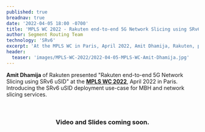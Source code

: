 ```yaml
---
published: true
breadnav: true
date: '2022-04-05 18:00 -0700'
title: 'MPLS WC 2022 - Rakuten end-to-end 5G Network Slicing using SRv6 uSID'
author: Segment Routing Team
technology: 'SRv6'
excerpt: 'At the MPLS WC in Paris, April 2022, Amit Dhamija, Rakuten, presented "Rakuten end-to-end 5G Network Slicing using SRv6 uSID". Introducing the SRv6 uSID deployment use-case for MBH and network slicing services.'
header:
  teaser: 'images/MPLS-WC-2022/2022-04-05-MPLS-WC-Amit-Dhamija.jpg'
---
```

**Amit Dhamija** of Rakuten presented "Rakuten end-to-end 5G Network Slicing using SRv6 uSID" at the [**MPLS WC 2022**](<https://www.uppersideconferences.com/mpls-sdn-nfv/mplswc_2022_agenda_day_1.html>), April 2022 in Paris.
Introducing the SRv6 uSID deployment use-case for MBH and network slicing services.

<br />
<h3 style="text-align: center">Video and Slides coming soon.</h3>

